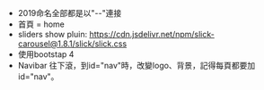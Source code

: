 - 2019命名全部都是以"--"連接
- 首頁 = home
- sliders show pluin: https://cdn.jsdelivr.net/npm/slick-carousel@1.8.1/slick/slick.css
- 使用bootstap 4
- Navibar 往下滾，到id="nav"時，改變logo、背景，記得每頁都要加id="nav"。